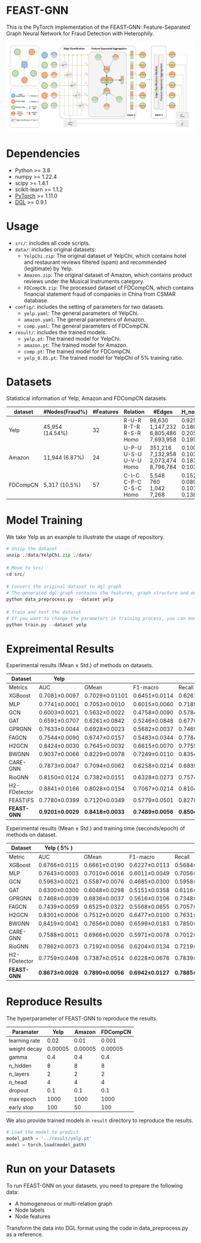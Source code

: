 # FEAST-GNN

This is the PyTorch implementation of the FEAST-GNN: Feature-Separated Graph Neural Network for Fraud Detection with Heterophily.

![model](./model.png)

# Dependencies

- Python >= 3.8
- numpy >= 1.22.4
- scipy >= 1.4.1
- scikit-learn >= 1.1.2
- [PyTorch](https://pytorch.org/) >= 1.11.0
- [DGL](https://www.dgl.ai/) >= 0.9.1

# Usage

- ```src/```: includes all code scripts.
- ```data/```: includes original datasets:
  - ```YelpChi.zip```: The original dataset of YelpChi, which contains hotel and restaurant reviews filtered (spam) and recommended (legitimate) by Yelp.
  - ```Amazon.zip```: The original dataset of Amazon, which contains product reviews under the Musical Instruments category.
  - ```FDCompCN.zip```: The processed dataset of FDCompCN, which contains financial statement fraud of companies in China from CSMAR database.
- ```config/```: includes the setting of parameters for two datasets.
  - ```yelp.yaml```: The general parameters of YelpChi.
  - ```amazon.yaml```: The general parameters of Amazon.
  - ```comp.yaml```: The general parameters of FDCompCN.
- ```result/```: includes the trained models.
  - ```yelp.pt```: The trained model for YelpChi.
  - ```amazon.pt```: The trained model for Amazon.
  - ```comp.pt```: The trained model for FDCompCN.
  - ```yelp_0.05.pt```: The trained model for YelpChi of 5% training ratio.

# Datasets

Statistical information of Yelp, Amazon and FDCompCN datasets.

| dataset | #Nodes(Fraud%)  | \#Features | Relation                                 | \#Edges                                                | H_node                                     | H_edge                                       |
| ------- | --------------- | ---------- | ---------------------------------------- | ------------------------------------------------------ | ------------------------------------------ | -------------------------------------------- |
| Yelp    | 45,954 (14.54%) | 32         | R-U-R <br/>R-T-R <br/>R-S-R <br/>Homo | 98,630 <br/>1,147,232 <br/>6,805,486 <br/>7,693,958  | 0.925 <br/>0.180 <br/>0.205 <br/>0.195  | 0.909 <br/>0.176 <br/>0.186 <br/>0.184    |
| Amazon  | 11,944 (6.87%)  | 24         | U-P-U <br/>U-S-U <br/>U-V-U <br/>Homo | 351,216<br/>7,132,958 <br/>2,073,474 <br/>8,796,784 | 0.100 <br/>0.103 <br/>0.183 <br/>0.103} | 0.167 <br/>0.056 <br/>0.053	<br/>0.072 |
| FDCompCN | 5,317 (10.5%) |  57 |  C-I-C <br/>C-P-C <br/>C-S-C <br/>Homo |  5,548 <br/>760 <br/>1,042 <br/>7,268 | 0.1528 <br/>0.0897<br/>0.1016<br/>0.1383 |  0.1367 <br/>0.0870 <br/>0.0833<br/>0.1231|

# Model Training

We take Yelp as an example to illustrate the usage of repository.

```python
# Unzip the dataset
unzip ./data/YelpChi.zip ./data/

# Move to src/
cd src/

# Convert the original dataset to dgl graph
# The generated dgl graph contains the features, graph structure and edge labels.
python data_preprocess.py --dataset yelp

# Train and test the dataset
# If you want to change the parameters in training process, you can modify the corresponding yaml file in config.
python train.py --dataset yelp 
```

# Expreimental Results

Experimental results (Mean ± Std.) of methods on datasets. 

| Dataset       | Yelp              |                   |                   |                   | Amazon            |                   |                   |                   | FDCompCN            |                   |                   |                   |
| ------------- | ----------------- | ----------------- | ----------------- | ----------------- | ----------------- | ----------------- | ----------------- | ----------------- |  ----------------- | ----------------- | ----------------- | ----------------- |
| Metrics       | AUC               | GMean             | F1-macro          | Recall            | AUC               | GMean             | F1-macro          | Recall            | AUC               | GMean             | F1-macro          | Recall            |
| XGBoost                       | 0.7081±0.0097          | 0.7029±0.01101         | 0.6451±0.0114          | 0.6261±0.0298          | 0.8222±0.0039          | 0.8203±0.0043          | 0.7230±0.0026          | 0.7667±0.0095          | 0.5906±0.0166          | 0.5895±0.0168          | 0.4793±0.0218          | 0.5830±0.0337          |
| MLP                           | 0.7741±0.0001          | 0.7053±0.0010          | 0.6015±0.0060          | 0.7189±0.0123          | 0.8706±0.0126          | 0.8081±0.0638          | 0.7035±0.0941          | 0.7864±0.0290          | 0.5924±0.0058          | 0.4957±0.0041          | 0.5035±0.0060          | 0.3290±0.0077          |
| GCN                           | 0.6003±0.0021          | 0.5632±0.0022          | 0.4758±0.0090          | 0.5784±0.0310          | 0.8065±0.0500          | 0.7069±0.0447          | 0.5693±0.0463          | 0.7218±0.1275          | 0.5724±0.0091          | 0.5361±0.0217          | 0.4725±0.0252          | 0.4643±0.0773          |
| GAT                           | 0.6591±0.0707          | 0.6261±0.0842          | 0.5246±0.0848          | 0.6770±0.0734          | 0.8803±0.0293          | 0.8136±0.0268          | 0.7186±0.0454          | 0.7600±0.0255          | 0.6041±0.0022          | 0.5483±0.0265          | 0.5004±0.0142          | 0.4433±0.0796          |
| GPRGNN                        | 0.7633±0.0044          | 0.6928±0.0023          | 0.5682±0.0037          | 0.7469±0.0118          | 0.8692±0.0182          | 0.7929±0.0179          | 0.6393±0.0219          | 0.7353±0.0452          | 0.6411±0.0204          | 0.4674±0.0992          | 0.4385±0.1457          | 0.5325±0.2990          |
| FAGCN                         | 0.7544±0.0090          | 0.6747±0.0157          | 0.5483±0.0344          | 0.7784±0.0584          | 0.9055±0.0051          | 0.8331±0.0106          | 0.7402±0.0069          | 0.7814±0.0293          | 0.6213±0.0083          | 0.5241±0.0431          | 0.4469±0.0809          | 0.5799±0.2404          |
| H2GCN                         | 0.8424±0.0030          | 0.7645±0.0032          | 0.6615±0.0070          | 0.7755±0.0200          | 0.9060±0.0013          | 0.8442±0.0029          | 0.7302±0.0019          | 0.8173±0.0061          | 0.5451±0.0344          | 0.4590±0.0127          | 0.5077±0.0177          | 0.2679±0.0108          |
| BWGNN | 0.9037±0.0066 | 0.8229±0.0078 | 0.7249±0.0110 |  0.8354±0.0303 | 0.9167±0.0056 | 0.8416±0.0092 | 0.7282±0.0101 | 0.8136±0.0226 | 0.5936±0.0172 | 0.4923±0.0435 | 0.4546±0.0808 | 0.4902±0.2473 |
| CARE-GNN                      | 0.7873±0.0047          | 0.7094±0.0062          | 0.6258±0.0214          | 0.6839±0.0584          | 0.8610±0.0009          | 0.8153±0.0030          | 0.7240±0.0024          | 0.7539±0.0052          | 0.6639±0.0108          | 0.5894±0.0144          | 0.5072±0.0395          | 0.5357±0.0898          |
| RioGNN                        | 0.8150±0.0124          | 0.7382±0.0151          | 0.6328±0.0273          | 0.7574±0.0295          | 0.8843±0.0067          | 0.8215±0.0068          | 0.7310±0.0087          | 0.7642±0.0218          | 0.6233±0.0167          | 0.5365±0.0308          | 0.4850±0.0649          | 0.4876±0.1780          |
| H2-FDetector         | 0.8841±0.0166          | 0.8028±0.0154          | 0.7067±0.0214          | 0.8104±0.0569          | 0.8997±0.0085          | 0.8253±0.0330          | 0.7232±0.0151          | 0.7842±0.0803          | 0.5823±0.0515          | 0.5093±0.0491          | 0.4351±0.1008          | 0.5474±0.1947          |
| FEAST\FS | 0.7780±0.0399          | 0.7120±0.0349          | 0.5779±0.0501          | 0.8278±0.0235          | 0.9041±0.0041          | 0.8238±0.0090          | 0.7147±0.0204          | 0.7867±0.0433          | 0.6157±0.0569          | 0.5636±0.0638          | 0.4932±0.0290          | 0.5004±0.1261          |
| **FEAST-GNN**            | **0.9201±0.0029** | **0.8418±0.0033** | **0.7489±0.0056** | **0.8504±0.0158** | **0.9221±0.0025** | **0.8571±0.0036** |**0.7430±0.0090** | **0.8364±0.0112** | **0.6976±0.0212** | **0.6481±0.0247** | **0.5390±0.0256** | **0.6161±0.0505** |

Experimental results (Mean ± Std.) and training time (seconds/epoch) of methods on dataset. 

| Dataset       | Yelp ( 5% )       |                   |                   |                   |       |
| ------------- | ----------------- | ----------------- | ----------------- | ----------------- | ----- |
| Metric        | AUC               | GMean             | F1-macro          | Recall            | Time  |
| XGBoost       | 0.6766±0.0115     | 0.6661±0.0190     | 0.6227±0.0113     | 0.5684±0.0571     | -     |
| MLP           | 0.7643±0.0003     | 0.7010±0.0016     | 0.6011±0.0049     | 0.7056±0.0168     | 0.003 |
| GCN           | 0.5963±0.0021     | 0.5587±0.0076     | 0.4685±0.0300     | 0.5958±0.0695     | 0.007 |
| GAT           | 0.6300±0.0300     | 0.6048±0.0298     | 0.5151±0.0358     | 0.6116±0.0376     | 0.014 |
| GPRGNN        | 0.7468±0.0039     | 0.6836±0.0037     | 0.5616±0.0106     | 0.7348±0.0354     | 0.018 |
| FAGCN         | 0.7439±0.0059     | 0.6525±0.0322     | 0.5568±0.0655     | 0.7057±0.1379     | 0.062 |
| H2GCN         | 0.8301±0.0006     | 0.7512±0.0020     | 0.6477±0.0100     | 0.7631±0.0267     | 0.397 |
|   BWGNN | 0.8419±0.0041 | 0.7656±0.0060 |0.6599±0.0183 | 0.7850±0.0365 |  0.238 |
| CARE-GNN      | 0.7588±0.0011     | 0.6966±0.0020     | 0.5971±0.0078     | 0.7012±0.0222     | 0.415 |
| RioGNN        | 0.7862±0.0073     | 0.7192±0.0056     | 0.6204±0.0134     | 0.7219±0.0365     | 0.512 |
| H2-FDetector  | 0.7759±0.0498     | 0.7387±0.0514     | 0.6228±0.0676     | 0.7839±0.0432     | 1.389 |
| **FEAST-GNN** | **0.8673±0.0026** | **0.7890±0.0056** | **0.6942±0.0127** | **0.7885±0.0326** | 2.857 |

# Reproduce Results

The hyperparameter of FEAST-GNN to reproduce the results.

| Paramater   | Yelp    | Amazon  | FDCompCN |
|---------------|---------|---------|----------|
| learning rate | 0.02    | 0.01    | 0.001    |
| weight decay  | 0.00005 | 0.00005 | 0.00005  |
| gamma      | 0.4     | 0.4     | 0.4      |
| n_hidden     | 8       | 8       | 8        |
| n_layers     | 2       | 2       | 2        |
| n_head       | 4       | 4       | 4        |
| dropout       | 0.1     | 0.1     | 0.1      |
| max epoch     | 1000    | 1000    | 1000     |
| early stop    | 100     | 50      | 100      |

We also provide trained models in ```result``` directory to reproduce the results.

```python
# Load the model to predict
model_path = '../result/yelp.pt'
model = torch.load(model_path)
```

# Run on your Datasets

To run FEAST-GNN on your datasets, you need to prepare the following data:

- A homogeneous or multi-relation graph
- Node labels
- Node features

Transform the data into DGL format using the code in data_preprocess.py as a reference.
